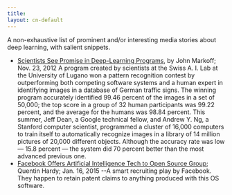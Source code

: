 ```yaml
---
title: 
layout: cn-default
---
```


A non-exhaustive list of prominent and/or interesting media stories about deep learning, with salient snippets. 

* [Scientists See Promise in Deep-Learning Programs](http://www.nytimes.com/2012/11/24/science/scientists-see-advances-in-deep-learning-a-part-of-artificial-intelligence.html), by John Markoff; Nov. 23, 2012
    A program created by scientists at the Swiss A. I. Lab at the University of Lugano won a pattern recognition contest by outperforming both competing software systems and a human expert in identifying images in a database of German traffic signs.
    The winning program accurately identified 99.46 percent of the images in a set of 50,000; the top score in a group of 32 human participants was 99.22 percent, and the average for the humans was 98.84 percent.
    This summer, Jeff Dean, a Google technical fellow, and Andrew Y. Ng, a Stanford computer scientist, programmed a cluster of 16,000 computers to train itself to automatically recognize images in a library of 14 million pictures of 20,000 different objects. Although the accuracy rate was low — 15.8 percent — the system did 70 percent better than the most advanced previous one.
* [Facebook Offers Artificial Intelligence Tech to Open Source Group](http://bits.blogs.nytimes.com/2015/01/16/facebook-offers-artificial-intelligence-tech-to-open-source-group/); Quentin Hardy; Jan. 16, 2015
--A smart recruiting play by Facebook. They happen to retain patent claims to anything produced with this OS software.
